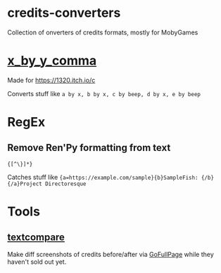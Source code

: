 # credits-converters
Collection of onverters of credits formats, mostly for MobyGames

# <a href="https://fishiecat.github.io/credits-converters/x_by_y_comma.html" target="_blank">x_by_y_comma</a>

Made for https://1320.itch.io/c

Converts stuff like `a by x, b by x, c by beep, d by x, e by beep`

# RegEx

## Remove Ren'Py formatting from text

`{[^\}]*}`

Catches stuff like `{a=https://example.com/sample}{b}SampleFish: {/b}{/a}Project Directoresque`

# Tools

## [textcompare](https://fishiecat.github.io/textcompare/)

Make diff screenshots of credits before/after via [GoFullPage](https://github.com/mrcoles/full-page-screen-capture-chrome-extension) while they haven't sold out yet.
